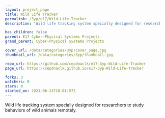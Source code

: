 ```yaml
---
layout: project_page
title: Wild Life Tracker
permalink: /3yp/e17/Wild-Life-Tracker
description: "Wild life tracking system specially designed for researchers to study behaviors of wild animals remotely. "

has_children: false
parent: E17 Cyber-Physical Systems Projects
grand_parent: Cyber-Physical Systems Projects

cover_url: /data/categories/3yp/cover_page.jpg
thumbnail_url: /data/categories/3yp/thumbnail.jpg

repo_url: https://github.com/cepdnaclk/e17-3yp-Wild-Life-Tracker
page_url: https://cepdnaclk.github.io/e17-3yp-Wild-Life-Tracker

forks: 3
watchers: 0
stars: 0
started_on: 2021-06-24T10:01:57Z
---
```

Wild life tracking system specially designed for researchers to study behaviors of wild animals remotely. 

